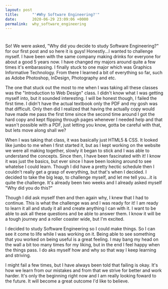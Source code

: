 ```yaml
---
layout: post
title:      "'#Why Software Engineering?'"
date:       2020-06-29 23:09:06 +0000
permalink:  why_software_engineering
---
```


# 
So! We were asked, "Why did you decide to study Software Engineering?" for our first post and so here it is guys! 
Honestly...I wanted to challenge myself. I have been with the same company making drinks for everyone for about a good 5 years now. I have changed my majors around quite a few times it's embarassing. I finally stuck to one major which was Graphics Informative Technology. From there I learned a bit of everything so far, such as Adobe Photoshop, InDesign, Photography and etc. 

The one that stuck out the most to me when I was taking all these classes was the "Introduction to Web Design" class. I didn't know what I was getting myself into, but it sounded interesting. I will be honest though, I failed the first time. I didn't have the actual textbook only the PDF and my gosh was that difficult. Only then did I realized that having the actually copy would have made me pass the first time since the second time around I got the hard copy and kept flipping through pages whenever I needed help and that wasn't possible with a PDF, just letting you know, gotta be careful with that, but lets move along shall we? 

When I was taking that class, it was basically just HTML5 & CSS. It looked like jumbo to me when I first started it, but as I kept working on the website we were all making together, slowly it began to stick and I was able to understand the concepts. Since then, I have been fascinated with it! I know it was just the basics, but ever since I have been looking around to see whatelse I could learn. Though I did have a pretty hectic schedule then I couldn't really get a grasp of everything, but that's when I decided. I decided to take the big leap, to challenge myself, and let me tell you...it is quite the challenge. It's already been two weeks and I already asked myself "Why did you do this?"

Though I did ask myself then and then again why, I knew that I had to continue. This is what the challenge was and I was ready for it! I am ready to learn it all and study it all and create anything I can with it. I want to be able to ask all these questions and be able to answer them. I know it will be a tough journey and a roller coaster wide, but I'm excited. 

I decided to study Software Engineering so I could make things. So I can see it come to life while I was working on it. Being able to see something that you worked on being useful is a great feeling. I may bang my head on the wall a bit too many times for my liking, but in the end I feel happy when the things pass. I do aks myself how and why so that way I keep learning and striving. 

I might fail a few times, but I have always been told that failing is okay. It's how we learn from our mistakes and from that we strive for better and work harder. It's only the beginning right now and I am really looking foward to the future. It will become a great outcome I'd like to believe. 



